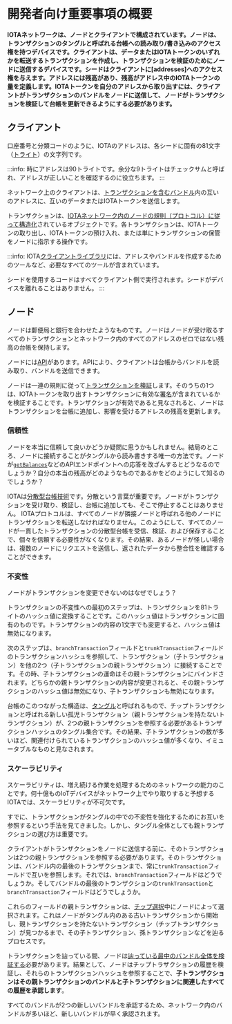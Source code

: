 # 開発者向け重要事項の概要
<!-- # Developer essentials overview -->

**IOTAネットワークは、ノードとクライアントで構成されています。ノードは、トランザクションのタングルと呼ばれる台帳への読み取り/書き込みのアクセス権を持つデバイスです。クライアントは、データまたはIOTAトークンのいずれかを転送するトランザクションを作成し、トランザクションを検証のためにノードに送信するデバイスです。シードはクライアントに[addresses]へのアクセス権を与えます。アドレスには残高があり、残高がアドレス中のIOTAトークンの量を定義します。IOTAトークンを自分のアドレスから取り出すには、クライアントがトランザクションのバンドルをノードに送信して、ノードがトランザクションを検証して台帳を更新できるようにする必要があります。**
<!-- **An IOTA network consists of a network of nodes. A node is a device that has read/write access to a ledger of transactions called the Tangle. A client is a device that creates transactions that transfer either data or IOTA tokens and sends them to nodes for validation. A seed gives a client access to [addresses](../concepts/addresses-and-signatures.md). Addresses have a balance, which defines the amount of IOTA tokens in them. To withdraw IOTA tokens from their addresses, clients must send bundles of transactions to a node so that the nodes can validate the transactions and update their ledgers.** -->

## クライアント
<!-- ## Clients -->

口座番号と分類コードのように、IOTAのアドレスは、各シードに固有の81文字（[トライト](../concepts/trinary.md)）の文字列です。
<!-- Like an account number and sort code, an address in IOTA is a unique string of 81 characters ([trytes](../concepts/trinary.md)) that are unique to each seed. -->

:::info:
時にアドレスは90トライトです。余分な9トライトはチェックサムと呼ばれ、アドレスが正しいことを確認するのに役立ちます。
:::
<!-- :::info: -->
<!-- Sometimes addresses have 90 trytes. The extra 9 trytes are called the checksum, which helps you make sure your address is correct. -->
<!-- ::: -->

ネットワーク上のクライアントは、[トランザクションを含むバンドル](../concepts/bundles-and-transactions.md)内の互いのアドレスに、互いのデータまたはIOTAトークンを送信します。
<!-- Clients on the network send each other data or IOTA tokens to each other's addresses in [bundles, which contain transactions](../concepts/bundles-and-transactions.md). -->

トランザクションは、[IOTAネットワーク内のノードの規則（プロトコル）に従って構造化](../references/structure-of-a-transaction.md)されているオブジェクトです。各トランザクションは、IOTAトークンの取り出し、IOTAトークンの預け入れ、または単にトランザクションの保管をノードに指示する操作です。
<!-- Transactions are objects that are [structured according to the rules (protocol) of the nodes in the IOTA network](../references/structure-of-a-transaction.md). Each transaction is an operation that instructs a node to withdraw IOTA tokens, deposit IOTA tokens, or simply store the transaction. -->

:::info:
IOTA[クライアントライブラリ](root://client-libraries/0.1/introduction/overview.md)には、アドレスやバンドルを作成するためのツールなど、必要なすべてのツールが含まれています。

シードを使用するコードはすべてクライアント側で実行されます。シードがデバイスを離れることはありません。
:::
<!-- :::info: -->
<!-- The IOTA [client libraries](root://client-libraries/0.1/introduction/overview.md) contain all the tools you need, including those to create addresses and bundles. -->
<!--  -->
<!-- Any code that uses a seed is executed on the client side. Your seed never leaves your device. -->
<!-- ::: -->

## ノード
<!-- ## Nodes -->

ノードは郵便局と銀行を合わせたようなものです。ノードはノードが受け取るすべてのトランザクションとネットワーク内のすべてのアドレスのゼロではない残高の台帳を保持します。
<!-- Nodes are like a cross between a post office and a bank. They keep a ledger of every transaction that they receive and the non-zero balances of all addresses in the network. -->

ノードには[API](root://node-software/0.1/iri/references/api-reference.md)があります。APIにより、クライアントは台帳からバンドルを読み取り、バンドルを送信できます。
<!-- Nodes have an [API](root://node-software/0.1/iri/references/api-reference.md), which allows clients to read from the ledger and send bundles. -->

ノードは一連の規則に従って[トランザクションを検証](root://node-software/0.1/iri/concepts/transaction-validation.md)します。そのうちの1つは、IOTAトークンを取り出すトランザクションに有効な[署名](../concepts/addresses-and-signatures.md)が含まれているかを検証することです。トランザクションが有効であると見なされると、ノードはトランザクションを台帳に追加し、影響を受けるアドレスの残高を更新します。
<!-- Nodes [validate transactions](root://node-software/0.1/iri/concepts/transaction-validation.md) according to a set of rules, one of which states that withdrawals must contain a valid [signature](../concepts/addresses-and-signatures.md). When a transaction is considered valid, the node adds it to its ledger and updates the balances of the affected addresses. -->

### 信頼性
<!-- ### Trust -->

ノードを本当に信頼して良いかどうか疑問に思うかもしれません。結局のところ、ノードに接続することがタングルから読み書きする唯一の方法です。ノードが[`getBalances`](root://node-software/0.1/iri/references/api-reference.md#getBalances)などのAPIエンドポイントへの応答を改ざんするとどうなるのでしょうか？自分の本当の残高がどのようなものであるかをどのようにして知るのでしょうか？
<!-- You might be wondering how you can trust a node. After all, connecting to a node is the only way to read from and write to the Tangle. What if a node were to change the response to an API endpoint such as [`getBalances`](root://node-software/0.1/iri/references/api-reference.md#getBalances)? How would you know what your real balance is? -->

IOTAは[分散型台帳技術](root://getting-started/0.1/introduction/what-is-dlt.md)です。分散という言葉が重要です。ノードがトランザクションを受け取り、検証し、台帳に追加しても、そこで停止することはありません。 IOTAプロトコルは、すべてのノードが隣接ノードと呼ばれる他のノードにトランザクションを転送しなければなりません。このようにして、すべてのノードが一貫したトランザクションの分散型台帳を受信、検証、および保存することで、個々を信頼する必要性がなくなります。その結果、あるノードが怪しい場合は、複数のノードにリクエストを送信し、返されたデータから整合性を確認することができます。
<!-- Well, IOTA is a [distributed ledger technology](root://getting-started/0.1/introduction/what-is-dlt.md). The word _distributed_ is the key. When a node receives a transaction, validates it, and appends it to its ledger, it doesn't stop there. The IOTA protocol states that all nodes must forward transactions onto other nodes, called their neighbors. This way, all nodes receive, validate, and store a consistent, distributed ledger of transactions, removing the need to trust any individual. As a result, you can send requests to multiple nodes and check the consistency of the returned data. -->

### 不変性
<!-- ### Immutability -->

ノードがトランザクションを変更できないのはなぜでしょう？
<!-- What stops a node from being able to change a transaction? -->

トランザクションの不変性への最初のステップは、トランザクションを81トライトのハッシュ値に変換することです。このハッシュ値はトランザクションに固有のものです。トランザクションの内容の1文字でも変更すると、ハッシュ値は無効になります。
<!-- The first step to transaction immutability is to hash its contents into 81 trytes. This hash is unique to the transaction. If one character of the transaction's contents were to be changed, the hash would be invalid. -->

次のステップは、`branchTransaction`フィールドと`trunkTransaction`フィールドのトランザクションハッシュを参照して、トランザクション（子トランザクション）を他の2つ（子トランザクションの親トランザクション）に接続することです。その時、子トランザクションの運命はその親トランザクションにバインドされます。どちらかの親トランザクションの内容が変更されると、その親トランザクションのハッシュ値は無効になり、子トランザクションも無効になります。
<!-- The next step is to connect the transaction (called a child) to two others (called its parents) by referencing their transaction hashes in the `branchTransaction` and `trunkTransaction` fields. Now, the fate of the child transaction is bound to its parent. If the contents of either parents change, their transaction hashes will be invalid, making the child invalid. -->

台帳のこのつながった構造は、[タングル](root://dev-essentials/0.1/concepts/the-tangle.md)と呼ばれるもので、チップトランザクションと呼ばれる新しい孤児トランザクション（親トランザクションを持たないトランザクション）が、2つの親トランザクションを参照する必要があるトランザクションハッシュのタングル集合です。その結果、子トランザクションの数が多いほど、関連付けられているトランザクションのハッシュ値が多くなり、イミュータブルなものと見なされます。
<!-- This connected structure in the ledger is what's called [the Tangle](root://dev-essentials/0.1/concepts/the-tangle.md), a tangled family of transaction hashes where any new orphaned child (with no parents), called a tip transaction, must reference two parents. As a result, the more children a transaction has, the more transaction hashes that are connected to it, and the more immutable it is considered. -->

### スケーラビリティ
<!-- ### Scalability -->

スケーラビリティは、増え続ける作業を処理するためのネットワークの能力のことです。何十億ものIoTデバイスがネットワーク上でやり取りすると予想するIOTAでは、スケーラビリティが不可欠です。
<!-- Scalability is the capability of a network to handle a growing amount of work. In IOTA, where billions of Internet-of-things devices are expected to transact on the network, scalability is essential. -->

すでに、トランザクションがタングルの中での不変性を強化するためにお互いを参照するという手法を見てきました。しかし、タングル全体としても親トランザクションの選び方は重要です。
<!-- You've already seen that transactions reference each other to strengthen their immutability in the Tangle. But, what's also important about the the Tangle is how parents are chosen. -->

クライアントがトランザクションをノードに送信する前に、そのトランザクションは2つの親トランザクションを参照する必要があります。そのトランザクションは、バンドル内の最後のトランザクションまで、常に`trunkTransaction`フィールドで互いを参照します。それでは、`branchTransaction`フィールドはどうでしょうか。そしてバンドルの最後のトランザクションの`trunkTransaction`と`branchTransaction`フィールドはどうでしょうか。
<!-- Before a client can send a transaction to a node, that transaction must reference two parents. Transactions, up to the last one in a bundle, will always reference each other in their `trunkTransaction` fields. So, what about their `branchTransaction` field? And what about the `trunkTransaction` and `branchTransaction` fields of the last transaction in the bundle? -->

これらのフィールドの親トランザクションは、[チップ選択](root://node-software/0.1/iri/concepts/tip-selection.md)中にノードによって選択されます。これはノードがタングル内のある古いトランザクションから開始し、親トランザクションを持たないトランザクション（チップトランザクション）が見つかるまで、その子トランザクション、孫トランザクションなどを辿るプロセスです。
<!-- The parents in these fields are chosen by a node during [tip selection](root://node-software/0.1/iri/concepts/tip-selection.md). A process where a node starts from an old transaction in the Tangle and traverses its children, grandchildren, and so on, until it finds one without any parents (the selected tip). -->

トランザクションを辿っている間、ノードは[辿っている最中のバンドル全体を検証する](root://node-software/0.1/iri/concepts/transaction-validation.md#bundle-validator)必要があります。結果として、ノードはチップトラザクションの履歴を検証し、それらのトランザクションハッシュを参照することで、**子トランザクションはその親トランザクションのバンドルと子トランザクションに関連したすべての履歴を承認します**。
<!-- While traversing transactions, the node must [validate their entire bundle](root://node-software/0.1/iri/concepts/transaction-validation.md#bundle-validator). As a result, by having the node validate the history of the tip transactions and by referencing their transaction hashes, **a child approves its parents' bundles and their entire history**. -->

すべてのバンドルが2つの新しいバンドルを承認するため、ネットワーク内のバンドルが多いほど、新しいバンドルが早く承認されます。
<!-- Because every bundle approves two new bundles, the more bundles in the network, the faster new ones are approved. -->
